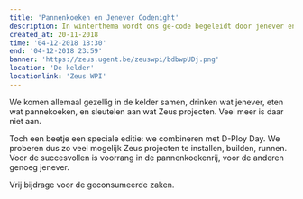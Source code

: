 ```yaml
---
title: 'Pannenkoeken en Jenever Codenight'
description: In winterthema wordt ons ge-code begeleidt door jenever en pannenkoeken. Gezellig, losjes, Ballmer-peak.
created_at: 20-11-2018
time: '04-12-2018 18:30'
end: '04-12-2018 23:59'
banner: 'https://zeus.ugent.be/zeuswpi/bdbwpUDj.png'
location: 'De kelder'
locationlink: 'Zeus WPI'
---
```


We komen allemaal gezellig in de kelder samen, drinken wat jenever, eten wat pannekoeken, en sleutelen aan wat Zeus projecten. Veel meer is daar niet aan.

Toch een beetje een speciale editie: we combineren met D-Ploy Day. We proberen dus zo veel mogelijk Zeus projecten te installen, builden, runnen. Voor de succesvollen is voorrang in de pannenkoekenrij, voor de anderen genoeg jenever.

Vrij bijdrage voor de geconsumeerde zaken.